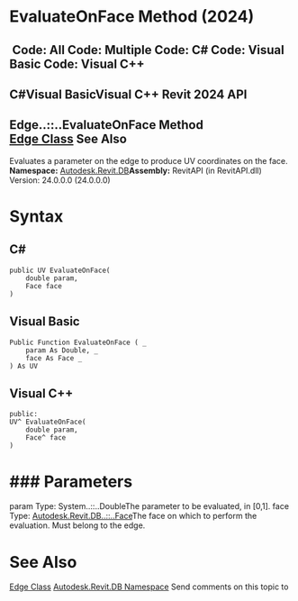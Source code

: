 # EvaluateOnFace Method (2024)

﻿
 Code: All Code: Multiple Code: C# Code: Visual Basic Code: Visual C++   
---  
C#Visual BasicVisual C++
Revit 2024 API  
---  
Edge..::..EvaluateOnFace Method   
[Edge Class](7155ef49-fcd9-c80a-6232-70189a617bcc.md "Edge Class") See Also  
---  
Evaluates a parameter on the edge to produce UV coordinates on the face.
**Namespace:** [Autodesk.Revit.DB](87546ba7-461b-c646-cbb1-2cb8f5bff8b2.md "Autodesk.Revit.DB Namespace")**Assembly:** RevitAPI (in RevitAPI.dll) Version: 24.0.0.0 (24.0.0.0)
# Syntax
C#  
---  
```text
public UV EvaluateOnFace(
	double param,
	Face face
)
```
  
Visual Basic  
---  
```text
Public Function EvaluateOnFace ( _
	param As Double, _
	face As Face _
) As UV
```
  
Visual C++  
---  
```text
public:
UV^ EvaluateOnFace(
	double param, 
	Face^ face
)
```
  
# ### Parameters
param
    Type: System..::..DoubleThe parameter to be evaluated, in [0,1].
face
    Type: [Autodesk.Revit.DB..::..Face](e32b3b1f-66fc-57cb-6e1c-aa81d1bf3e63.md "Face Class")The face on which to perform the evaluation. Must belong to the edge.
# See Also
[Edge Class](7155ef49-fcd9-c80a-6232-70189a617bcc.md "Edge Class")
[Autodesk.Revit.DB Namespace](87546ba7-461b-c646-cbb1-2cb8f5bff8b2.md "Autodesk.Revit.DB Namespace")
Send comments on this topic to 